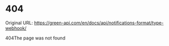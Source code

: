 # 404

Original URL: https://green-api.com/en/docs/api/notifications-format/type-webhook/

404The page was not found
